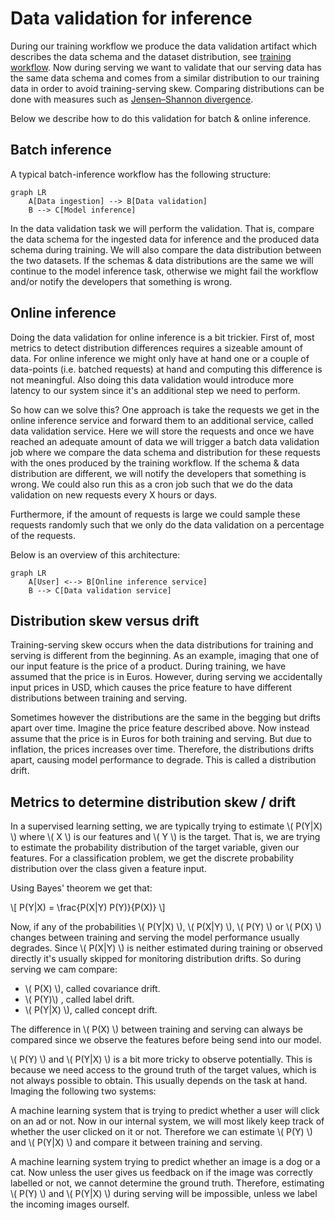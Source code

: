 # Data validation for inference

During our training workflow we produce the data validation artifact which describes the data schema and the dataset distribution, see [training workflow](training_workflow.md). Now during serving we want to validate that our serving data has the same data schema and comes from a similar distribution to our training data in order to avoid training-serving skew. Comparing distributions can be done with measures such as [Jensen–Shannon divergence](https://en.wikipedia.org/wiki/Jensen%E2%80%93Shannon_divergence).

Below we describe how to do this validation for batch & online inference.

## Batch inference

A typical batch-inference workflow has the following structure:

```mermaid
graph LR
    A[Data ingestion] --> B[Data validation]
    B --> C[Model inference]
```

In the data validation task we will perform the validation. That is, compare the data schema for the ingested data for inference and the produced data schema during training. We will also compare the data distribution between the two datasets. If the schemas & data distributions are the same we will continue to the model inference task, otherwise we might fail the workflow and/or notify the developers that something is wrong.

## Online inference

Doing the data validation for online inference is a bit trickier. First of, most metrics to detect distribution differences requires a sizeable amount of data. For online inference we might only have at hand one or a couple of data-points (i.e. batched requests) at hand and computing this difference is not meaningful. Also doing this data validation would introduce more latency to our system since it's an additional step we need to perform.

So how can we solve this? One approach is take the requests we get in the online inference service and forward them to an additional service, called data validation service. Here we will store the requests and once we have reached an adequate amount of data we will trigger a batch data validation job where we compare the data schema and distribution for these requests with the ones produced by the training workflow. If the schema & data distribution are different, we will notify the developers that something is wrong. We could also run this as a cron job such that we do the data validation on new requests every X hours or days.

Furthermore, if the amount of requests is large we could sample these requests randomly such that we only do the data validation on a percentage of the requests.

Below is an overview of this architecture:

```mermaid
graph LR
    A[User] <--> B[Online inference service]
    B --> C[Data validation service]
```

## Distribution skew versus drift

Training-serving skew occurs when the data distributions for training and serving is different from the beginning. As an example, imaging that one of our input feature is the price of a product. During training, we have assumed that the price is in Euros. However, during serving we accidentally input prices in USD, which causes the price feature to have different distributions between training and serving.

Sometimes however the distributions are the same in the begging but drifts apart over time. Imagine the price feature described above. Now instead assume that the price is in Euros for both training and serving. But due to inflation, the prices increases over time. Therefore, the distributions drifts apart, causing model performance to degrade. This is called a distribution drift.

## Metrics to determine distribution skew / drift

In a supervised learning setting, we are typically trying to estimate \\( P(Y|X) \\) where \\( X \\) is our features and \\( Y \\) is the target. That is, we are trying to estimate the probability distribution of the target variable, given our features. For a classification problem, we get the discrete probability distribution over the class given a feature input.

Using Bayes' theorem we get that:

\\[ P(Y|X) = \frac{P(X|Y) P(Y)}{P(X)} \\]

Now, if any of the probabilities \\( P(Y|X) \\), \\( P(X|Y) \\), \\( P(Y) \\) or \\( P(X) \\) changes between training and serving the model performance usually degrades. Since \\( P(X|Y) \\) is neither estimated during training or observed directly it's usually skipped for monitoring distribution drifts. So during serving we cam compare:

- \\( P(X) \\), called covariance drift.
- \\( P(Y)\\) , called label drift.
- \\( P(Y|X) \\), called concept drift.

The difference in \\( P(X) \\) between training and serving can always be compared since we observe the features before being send into our model.

\\( P(Y) \\) and \\( P(Y|X) \\) is a bit more tricky to observe potentially. This is because we need access to the ground truth of the target values, which is not always possible to obtain. This usually depends on the task at hand. Imaging the following two systems:

A machine learning system that is trying to predict whether a user will click on an ad or not. Now in our internal system, we will most likely keep track of whether the user clicked on it or not. Therefore we can estimate \\( P(Y) \\) and \\( P(Y|X) \\) and compare it between training and serving.

A machine learning system trying to predict whether an image is a dog or a cat. Now unless the user gives us feedback on if the image was correctly labelled or not, we cannot determine the ground truth. Therefore, estimating \\( P(Y) \\) and \\( P(Y|X) \\) during serving will be impossible, unless we label the incoming images ourself.
